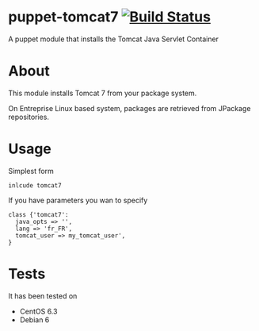 # puppet-tomcat7 [![Build Status](https://travis-ci.org/Spredzy/puppet-tomcat7.png)](https://travis-ci.org/Spredzy/puppet-tomcat7)


A puppet module that installs the Tomcat Java Servlet Container

# About

This module installs Tomcat 7 from your package system.

On Entreprise Linux based system, packages are retrieved from JPackage repositories.

# Usage

Simplest form

    inlcude tomcat7

If you have parameters you wan to specify

    class {'tomcat7':
      java_opts => '',
      lang => 'fr_FR',
      tomcat_user => my_tomcat_user',
    }

# Tests

It has been tested on

* CentOS 6.3
* Debian 6
